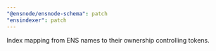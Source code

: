 ```yaml
---
"@ensnode/ensnode-schema": patch
"ensindexer": patch
---
```


Index mapping from ENS names to their ownership controlling tokens.
